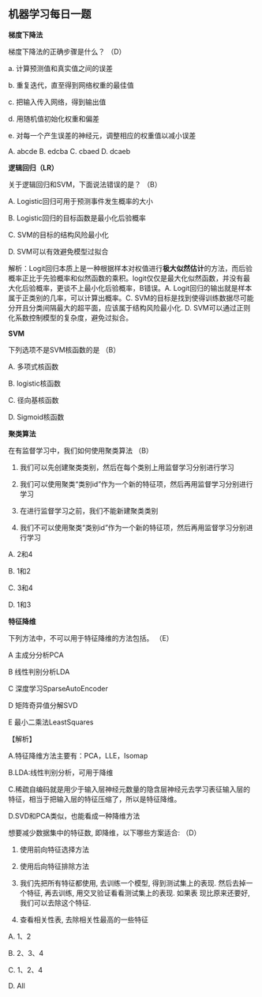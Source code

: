 ## 机器学习每日一题

**梯度下降法**

梯度下降法的正确步骤是什么？   （D）

a. 计算预测值和真实值之间的误差

b. 重复迭代，直至得到网络权重的最佳值

c. 把输入传入网络，得到输出值

d. 用随机值初始化权重和偏差

e. 对每一个产生误差的神经元，调整相应的权重值以减小误差

A. abcde               B. edcba               C. cbaed                D. dcaeb



**逻辑回归（LR）**

关于逻辑回归和SVM，下面说法错误的是？         （B）

A. Logistic回归可用于预测事件发生概率的大小 

B. Logistic回归的目标函数是最小化后验概率 

C. SVM的目标的结构风险最小化 

D. SVM可以有效避免模型过拟合

解析：Logit回归本质上是一种根据样本对权值进行**极大似然估计**的方法，而后验概率正比于先验概率和似然函数的乘积。logit仅仅是最大化似然函数，并没有最大化后验概率，更谈不上最小化后验概率，B错误。A. Logit回归的输出就是样本属于正类别的几率，可以计算出概率。C. SVM的目标是找到使得训练数据尽可能分开且分类间隔最大的超平面，应该属于结构风险最小化. D. SVM可以通过正则化系数控制模型的复杂度，避免过拟合。 



**SVM**

下列选项不是SVM核函数的是                   （B）

A. 多项式核函数

B. logistic核函数

C. 径向基核函数

D. Sigmoid核函数



**聚类算法**

在有监督学习中，我们如何使用聚类算法           （B）

1. 我们可以先创建聚类类别，然后在每个类别上用监督学习分别进行学习

2. 我们可以使用聚类“类别id”作为一个新的特征项，然后再用监督学习分别进行学习

3. 在进行监督学习之前，我们不能新建聚类类别

4. 我们不可以使用聚类“类别id”作为一个新的特征项，然后再用监督学习分别进行学习

A. 2和4

B. 1和2

C. 3和4

D. 1和3



**特征降维**

下列方法中，不可以用于特征降维的方法包括。     （E）

A 主成分分析PCA

B 线性判别分析LDA

C 深度学习SparseAutoEncoder

D 矩阵奇异值分解SVD

E 最小二乘法LeastSquares

【解析】

A.特征降维方法主要有：PCA，LLE，Isomap

B.LDA:线性判别分析，可用于降维

C.稀疏自编码就是用少于输入层神经元数量的隐含层神经元去学习表征输入层的特征，相当于把输入层的特征压缩了，所以是特征降维。

D.SVD和PCA类似，也能看成一种降维方法



想要减少数据集中的特征数, 即降维，以下哪些方案适合:       （D）

1. 使用前向特征选择方法

2. 使用后向特征排除方法

3. 我们先把所有特征都使用, 去训练一个模型, 得到测试集上的表现. 然后去掉一个特征, 再去训练, 用交叉验证看看测试集上的表现. 如果表 现比原来还要好, 我们可以去除这个特征.

4. 查看相关性表, 去除相关性最高的一些特征

A. 1、2

B. 2、3、4

C. 1、2、4

D. All